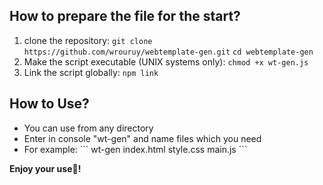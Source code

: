## How to prepare the file for the start?
1. clone the repository: ``` git clone https://github.com/wrouruy/webtemplate-gen.git ``` ``` cd webtemplate-gen ```
2. Make the script executable (UNIX systems only): ``` chmod +x wt-gen.js ```
3. Link the script globally: ``` npm link ```

## How to Use?
<ul>
  <li>You can use from any directory</li>
  <li>Enter in console "wt-gen" and name files which you need</li>
  <li>For example: ``` wt-gen index.html style.css main.js ```</li>
</ul>
<b>Enjoy your use🌟!</b>
